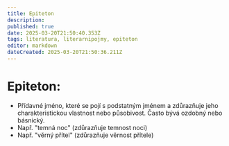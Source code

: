 ```yaml
---
title: Epiteton
description: 
published: true
date: 2025-03-20T21:50:40.353Z
tags: literatura, literarnipojmy, epiteton
editor: markdown
dateCreated: 2025-03-20T21:50:36.211Z
---
```


# Epiteton:
- Přídavné jméno, které se pojí s podstatným jménem a zdůrazňuje jeho charakteristickou vlastnost nebo působivost. Často bývá ozdobný nebo básnický.
- Např. "temná noc" (zdůrazňuje temnost noci)
- Např. "věrný přítel" (zdůrazňuje věrnost přítele)